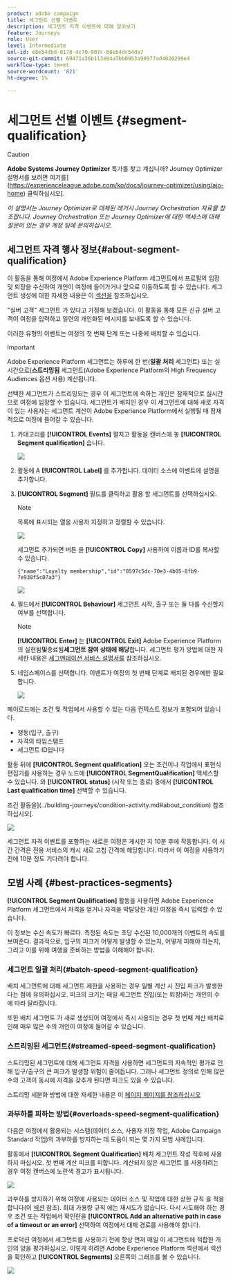 ```yaml
---
product: adobe campaign
title: 세그먼트 선별 이벤트
description: 세그먼트 자격 이벤트에 대해 알아보기
feature: Journeys
role: User
level: Intermediate
exl-id: e8e54dbd-8178-4c70-907c-68eb4dc54da7
source-git-commit: 69471a36b113e04a7bb0953a90977ad4020299e4
workflow-type: tm+mt
source-wordcount: '821'
ht-degree: 1%

---
```


# 세그먼트 선별 이벤트 {#segment-qualification}


>[!CAUTION]
>
>**Adobe Systems Journey Optimizer** 특가를 찾고 계십니까? Journey Optimizer 설명서를 보려면 여기를](https://experienceleague.adobe.com/ko/docs/journey-optimizer/using/ajo-home) 클릭하십시오[.
>
>
>_이 설명서는 Journey Optimizer로 대체된 레거시 Journey Orchestration 자료를 참조합니다. Journey Orchestration 또는 Journey Optimizer에 대한 액세스에 대해 질문이 있는 경우 계정 팀에 문의하십시오._



## 세그먼트 자격 행사 정보{#about-segment-qualification}

이 활동을 통해 여정에서 Adobe Experience Platform 세그먼트에서 프로필의 입장 및 퇴장을 수신하여 개인이 여정에 들어가거나 앞으로 이동하도록 할 수 있습니다. 세그먼트 생성에 대한 자세한 내용은 이 [섹션을](../segment/about-segments.md) 참조하십시오.

&quot;실버 고객&quot; 세그먼트 가 있다고 가정해 보겠습니다. 이 활동을 통해 모든 신규 실버 고객이 여정을 입력하고 일련의 개인화된 메시지를 보내도록 할 수 있습니다.

이러한 유형의 이벤트는 여정의 첫 번째 단계 또는 나중에 배치할 수 있습니다.

>[!IMPORTANT]
>
>Adobe Experience Platform 세그먼트는 하루에 한 번(**일괄 처리** 세그먼트) 또는 실시간으로(**스트리밍됨** 세그먼트(Adobe Experience Platform의 High Frequency Audiences 옵션 사용) 계산됩니다.
>
>선택한 세그먼트가 스트리밍되는 경우 이 세그먼트에 속하는 개인은 잠재적으로 실시간으로 여정에 입장할 수 있습니다. 세그먼트가 배치인 경우 이 세그먼트에 대해 새로 자격이 있는 사용자는 세그먼트 계산이 Adobe Experience Platform에서 실행될 때 잠재적으로 여정에 들어갈 수 있습니다.


1. 카테고리를 **[!UICONTROL Events]** 펼치고 활동을 캔버스에 놓 **[!UICONTROL Segment qualification]** 습니다.

   ![](../assets/segment5.png)

1. 활동에 A **[!UICONTROL Label]** 를 추가합니다. 데이터 소스에 이벤트에 설명을 추가합니다.

1. **[!UICONTROL Segment]** 필드를 클릭하고 활용 할 세그먼트를 선택하십시오.

   >[!NOTE]
   >
   >목록에 표시되는 열을 사용자 지정하고 정렬할 수 있습니다.

   ![](../assets/segment6.png)

   세그먼트 추가되면 버튼 을 **[!UICONTROL Copy]** 사용하여 이름과 ID를 복사할 수 있습니다.

   `{"name":"Loyalty membership","id":"8597c5dc-70e3-4b05-8fb9-7e938f5c07a3"}`

   ![](../assets/segment-copy.png)

1. 필드에서 **[!UICONTROL Behaviour]** 세그먼트 시작, 출구 또는 둘 다를 수신할지 여부를 선택합니다.

   >[!NOTE]
   >
   >**[!UICONTROL Enter]** 는 **[!UICONTROL Exit]** Adobe Experience Platform의 실현됨&#x200B;**및**&#x200B;종료됨&#x200B;**세그먼트 참여 상태에 해당**&#x200B;합니다. 세그먼트 평가 방법에 대한 자세한 내용은 [세그멘테이션 서비스 설명서를](https://experienceleague.adobe.com/docs/experience-platform/segmentation/tutorials/evaluate-a-segment.html?lang=en#interpret-segment-results) 참조하십시오.

1. 네임스페이스를 선택합니다. 이벤트가 여정의 첫 번째 단계로 배치된 경우에만 필요합니다.

   ![](../assets/segment7.png)

페이로드에는 조건 및 작업에서 사용할 수 있는 다음 컨텍스트 정보가 포함되어 있습니다.

* 행동(입구, 출구)
* 자격의 타임스탬프
* 세그먼트 ID입니다

활동 뒤에 **[!UICONTROL Segment qualification]** 오는 조건이나 작업에서 표현식 편집기를 사용하는 경우 노드에 **[!UICONTROL SegmentQualification]** 액세스할 수 있습니다. 와 **[!UICONTROL status]** (시작 또는 종료) 중에서 **[!UICONTROL Last qualification time]** 선택할 수 있습니다.

조건 활동을](../building-journeys/condition-activity.md#about_condition) 참조하십시오[.

![](../assets/segment8.png)

세그먼트 자격 이벤트를 포함하는 새로운 여정은 게시한 지 10분 후에 작동합니다. 이 시간 간격은 전용 서비스의 캐시 새로 고침 간격에 해당합니다. 따라서 이 여정을 사용하기 전에 10분 정도 기다려야 합니다.

## 모범 사례 {#best-practices-segments}

**[!UICONTROL Segment Qualification]** 활동을 사용하면 Adobe Experience Platform 세그먼트에서 자격을 얻거나 자격을 박탈당한 개인 여정을 즉시 입력할 수 있습니다.

이 정보는 수신 속도가 빠르다. 측정된 속도는 초당 수신된 10,000개의 이벤트의 속도를 보여준다. 결과적으로, 입구의 피크가 어떻게 발생할 수 있는지, 어떻게 피해야 하는지, 그리고 이를 위해 여행을 준비하는 방법을 이해해야 합니다.

### 세그먼트 일괄 처리{#batch-speed-segment-qualification}

배치 세그먼트에 대해 세그먼트 제한을 사용하는 경우 일별 계산 시 진입 피크가 발생한다는 점에 유의하십시오. 피크의 크기는 매일 세그먼트 진입(또는 퇴장)하는 개인의 수에 따라 달라집니다.

또한 배치 세그먼트 가 새로 생성되어 여정에서 즉시 사용되는 경우 첫 번째 계산 배치로 인해 매우 많은 수의 개인이 여정에 들어갈 수 있습니다.

### 스트리밍된 세그먼트{#streamed-speed-segment-qualification}

스트리밍된 세그먼트에 대해 세그먼트 자격을 사용하면 세그먼트의 지속적인 평가로 인해 입구/출구의 큰 피크가 발생할 위험이 줄어듭니다. 그러나 세그먼트 정의로 인해 많은 수의 고객이 동시에 자격을 갖추게 된다면 피크도 있을 수 있습니다.

스트리밍 세분화 방법에 대한 자세한 내용은 이 [페이지 페이지를 참조하십시오](https://experienceleague.adobe.com/docs/experience-platform/segmentation/api/streaming-segmentation.html#api)

### 과부하를 피하는 방법{#overloads-speed-segment-qualification}

다음은 여정에서 활용되는 시스템(데이터 소스, 사용자 지정 작업, Adobe Campaign Standard 작업)의 과부하를 방지하는 데 도움이 되는 몇 가지 모범 사례입니다.

활동에서 **[!UICONTROL Segment Qualification]** 배치 세그먼트 작성 직후에 사용하지 마십시오. 첫 번째 계산 피크를 피합니다. 계산되지 않은 세그먼트 를 사용하려는 경우 여정 캔버스에 노란색 경고가 표시됩니다.

![](../assets/segment-error.png)

과부하를 방지하기 위해 여정에 사용되는 데이터 소스 및 작업에 대한 상한 규칙 을 적용합니다(이 [섹션](../api/capping.md) 참조). 최대 가용량 규칙 에는 재시도가 없습니다. 다시 시도해야 하는 경우 조건 또는 작업에서 확인란을 **[!UICONTROL Add an alternative path in case of a timeout or an error]** 선택하여 여정에서 대체 경로를 사용해야 합니다.

프로덕션 여정에서 세그먼트를 사용하기 전에 항상 먼저 매일 이 세그먼트에 적합한 개인의 양을 평가하십시오. 이렇게 하려면 Adobe Experience Platform 섹션에서 섹션을 확인하고 **[!UICONTROL Segments]** 오른쪽의 그래프를 볼 수 있습니다.

![](../assets/segment-overload.png)
